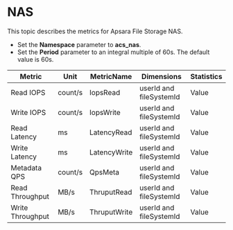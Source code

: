 # NAS

This topic describes the metrics for Apsara File Storage NAS.

-   Set the **Namespace** parameter to **acs\_nas**.
-   Set the **Period** parameter to an integral multiple of 60s. The default value is 60s.

|Metric|Unit|MetricName|Dimensions|Statistics|
|------|----|----------|----------|----------|
|Read IOPS|count/s|IopsRead|userId and fileSystemId|Value|
|Write IOPS|count/s|IopsWrite|userId and fileSystemId|Value|
|Read Latency|ms|LatencyRead|userId and fileSystemId|Value|
|Write Latency|ms|LatencyWrite|userId and fileSystemId|Value|
|Metadata QPS|count/s|QpsMeta|userId and fileSystemId|Value|
|Read Throughput|MB/s|ThruputRead|userId and fileSystemId|Value|
|Write Throughput|MB/s|ThruputWrite|userId and fileSystemId|Value|

